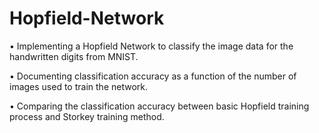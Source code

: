 # Hopfield-Network

•	Implementing a Hopfield Network to classify the image data for the handwritten digits from MNIST.

•	Documenting classification accuracy as a function of the number of images used to train the network.

•	Comparing the classification accuracy between basic Hopfield training process and Storkey training method.

